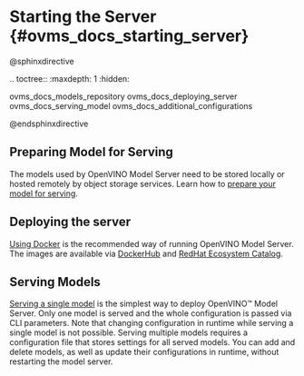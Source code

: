 # Starting the Server {#ovms_docs_starting_server}

@sphinxdirective

.. toctree::
   :maxdepth: 1
   :hidden:

   ovms_docs_models_repository
   ovms_docs_deploying_server
   ovms_docs_serving_model
   ovms_docs_additional_configurations
   
@endsphinxdirective

## Preparing Model for Serving

The models used by OpenVINO Model Server need to be stored locally or hosted remotely by object storage services. 
Learn how to [prepare your model for serving](models_repository.md). 

## Deploying the server 

[Using Docker](docker_container.md) is the recommended way of running OpenVINO Model Server. The images are available via 
[DockerHub](https://hub.docker.com/r/openvino/model_server) and [RedHat Ecosystem Catalog](https://catalog.redhat.com/software/containers/intel/openvino-model-server/607833052937385fc98515de). 

## Serving Models

[Serving a single model](single_model_mode.md) is the simplest way to deploy OpenVINO™ Model Server. Only one model is served and the whole configuration is passed via CLI parameters.
Note that changing configuration in runtime while serving a single model is not possible. Serving multiple models requires a configuration file that stores settings for all served models. 
You can add and delete models, as well as update their configurations in runtime, without restarting the model server.
